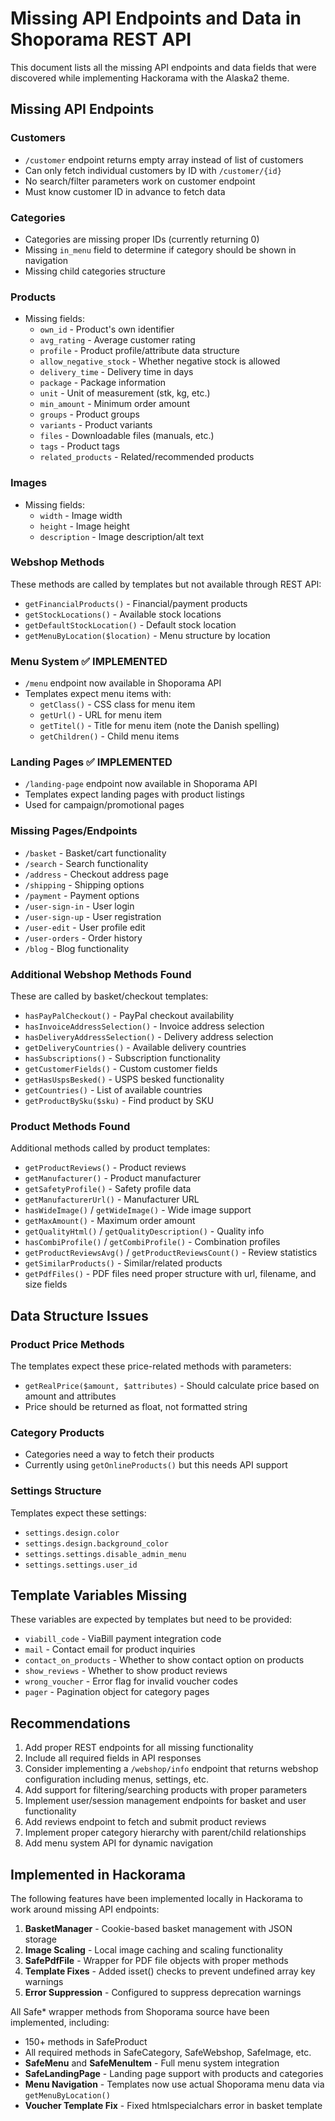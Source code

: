 # Missing API Endpoints and Data in Shoporama REST API

This document lists all the missing API endpoints and data fields that were discovered while implementing Hackorama with the Alaska2 theme.

## Missing API Endpoints

### Customers
- `/customer` endpoint returns empty array instead of list of customers
- Can only fetch individual customers by ID with `/customer/{id}`
- No search/filter parameters work on customer endpoint
- Must know customer ID in advance to fetch data

### Categories
- Categories are missing proper IDs (currently returning 0)
- Missing `in_menu` field to determine if category should be shown in navigation
- Missing child categories structure

### Products  
- Missing fields:
  - `own_id` - Product's own identifier
  - `avg_rating` - Average customer rating
  - `profile` - Product profile/attribute data structure
  - `allow_negative_stock` - Whether negative stock is allowed
  - `delivery_time` - Delivery time in days
  - `package` - Package information
  - `unit` - Unit of measurement (stk, kg, etc.)
  - `min_amount` - Minimum order amount
  - `groups` - Product groups
  - `variants` - Product variants
  - `files` - Downloadable files (manuals, etc.)
  - `tags` - Product tags
  - `related_products` - Related/recommended products

### Images
- Missing fields:
  - `width` - Image width
  - `height` - Image height
  - `description` - Image description/alt text

### Webshop Methods
These methods are called by templates but not available through REST API:
- `getFinancialProducts()` - Financial/payment products
- `getStockLocations()` - Available stock locations
- `getDefaultStockLocation()` - Default stock location
- `getMenuByLocation($location)` - Menu structure by location

### Menu System ✅ IMPLEMENTED
- `/menu` endpoint now available in Shoporama API
- Templates expect menu items with:
  - `getClass()` - CSS class for menu item
  - `getUrl()` - URL for menu item  
  - `getTitel()` - Title for menu item (note the Danish spelling)
  - `getChildren()` - Child menu items

### Landing Pages ✅ IMPLEMENTED
- `/landing-page` endpoint now available in Shoporama API
- Templates expect landing pages with product listings
- Used for campaign/promotional pages

### Missing Pages/Endpoints
- `/basket` - Basket/cart functionality
- `/search` - Search functionality  
- `/address` - Checkout address page
- `/shipping` - Shipping options
- `/payment` - Payment options
- `/user-sign-in` - User login
- `/user-sign-up` - User registration
- `/user-edit` - User profile edit
- `/user-orders` - Order history
- `/blog` - Blog functionality

### Additional Webshop Methods Found
These are called by basket/checkout templates:
- `hasPayPalCheckout()` - PayPal checkout availability
- `hasInvoiceAddressSelection()` - Invoice address selection
- `hasDeliveryAddressSelection()` - Delivery address selection
- `getDeliveryCountries()` - Available delivery countries
- `hasSubscriptions()` - Subscription functionality
- `getCustomerFields()` - Custom customer fields
- `getHasUspsBesked()` - USPS besked functionality
- `getCountries()` - List of available countries
- `getProductBySku($sku)` - Find product by SKU

### Product Methods Found
Additional methods called by product templates:
- `getProductReviews()` - Product reviews
- `getManufacturer()` - Product manufacturer
- `getSafetyProfile()` - Safety profile data
- `getManufacturerUrl()` - Manufacturer URL
- `hasWideImage()` / `getWideImage()` - Wide image support
- `getMaxAmount()` - Maximum order amount
- `getQualityHtml()` / `getQualityDescription()` - Quality info
- `hasCombiProfile()` / `getCombiProfile()` - Combination profiles
- `getProductReviewsAvg()` / `getProductReviewsCount()` - Review statistics
- `getSimilarProducts()` - Similar/related products
- `getPdfFiles()` - PDF files need proper structure with url, filename, and size fields

## Data Structure Issues

### Product Price Methods
The templates expect these price-related methods with parameters:
- `getRealPrice($amount, $attributes)` - Should calculate price based on amount and attributes
- Price should be returned as float, not formatted string

### Category Products
- Categories need a way to fetch their products
- Currently using `getOnlineProducts()` but this needs API support

### Settings Structure
Templates expect these settings:
- `settings.design.color`
- `settings.design.background_color`
- `settings.settings.disable_admin_menu`
- `settings.settings.user_id`

## Template Variables Missing
These variables are expected by templates but need to be provided:
- `viabill_code` - ViaBill payment integration code
- `mail` - Contact email for product inquiries
- `contact_on_products` - Whether to show contact option on products
- `show_reviews` - Whether to show product reviews
- `wrong_voucher` - Error flag for invalid voucher codes
- `pager` - Pagination object for category pages

## Recommendations

1. Add proper REST endpoints for all missing functionality
2. Include all required fields in API responses
3. Consider implementing a `/webshop/info` endpoint that returns webshop configuration including menus, settings, etc.
4. Add support for filtering/searching products with proper parameters
5. Implement user/session management endpoints for basket and user functionality
6. Add reviews endpoint to fetch and submit product reviews
7. Implement proper category hierarchy with parent/child relationships
8. Add menu system API for dynamic navigation

## Implemented in Hackorama

The following features have been implemented locally in Hackorama to work around missing API endpoints:

1. **BasketManager** - Cookie-based basket management with JSON storage
2. **Image Scaling** - Local image caching and scaling functionality
3. **SafePdfFile** - Wrapper for PDF file objects with proper methods
4. **Template Fixes** - Added isset() checks to prevent undefined array key warnings
5. **Error Suppression** - Configured to suppress deprecation warnings

All Safe* wrapper methods from Shoporama source have been implemented, including:
- 150+ methods in SafeProduct
- All required methods in SafeCategory, SafeWebshop, SafeImage, etc.
- **SafeMenu** and **SafeMenuItem** - Full menu system integration
- **SafeLandingPage** - Landing page support with products and categories
- **Menu Navigation** - Templates now use actual Shoporama menu data via `getMenuByLocation()`
- **Voucher Template Fix** - Fixed htmlspecialchars error in basket template